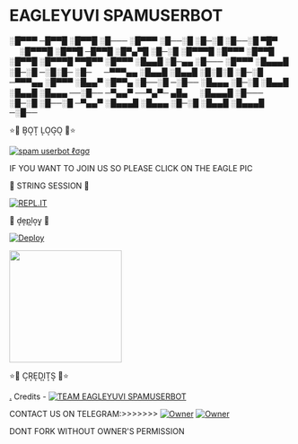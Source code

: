 
<h1> EAGLEYUVI SPAMUSERBOT</h1>


░█▀▀▀ ─█▀▀█ ░█▀▀█ ░█─── ░█▀▀▀ ░█──░█ ░█─░█ ░█──░█ ▀█▀ 　 ░█▀▀▀█ ░█▀▀█ ─█▀▀█ ░█▀▄▀█ ░█─░█ ░█▀▀▀█ ░█▀▀▀ ░█▀▀█ ░█▀▀█ ░█▀▀▀█ ▀▀█▀▀ 
░█▀▀▀ ░█▄▄█ ░█─▄▄ ░█─── ░█▀▀▀ ░█▄▄▄█ ░█─░█ ─░█░█─ ░█─ 　 ─▀▀▀▄▄ ░█▄▄█ ░█▄▄█ ░█░█░█ ░█─░█ ─▀▀▀▄▄ ░█▀▀▀ ░█▄▄▀ ░█▀▀▄ ░█──░█ ─░█── 
░█▄▄▄ ░█─░█ ░█▄▄█ ░█▄▄█ ░█▄▄▄ ──░█── ─▀▄▄▀ ──▀▄▀─ ▄█▄ 　 ░█▄▄▄█ ░█─── ░█─░█ ░█──░█ ─▀▄▄▀ ░█▄▄▄█ ░█▄▄▄ ░█─░█ ░█▄▄█ ░█▄▄▄█ ─░█──

⭐🌟 B͙O͙T͙ L͙O͙G͙O͙ 🌟⭐

[![spam userbot ℓσgσ](https://telegra.ph/file/f77d8aa94e5dece033137.jpg)](https://t.me/BLACK_MAFIA_OP_BOLTE) 
<p> IF YOU WANT TO JOIN US SO PLEASE CLICK ON THE EAGLE PIC </P>
 
 
🌟 STRING SESSION 🌟

[![REPL.IT](https://img.shields.io/badge/repl.it-generateString-yellowgreen )](https://replit.com/@Jaggi444/MAFIAOP#main.py)                      


🌟 d͙e͙p͙l͙o͙y͙ 🌟

[![Deploy](https://www.herokucdn.com/deploy/button.svg)](https://heroku.com/deploy?template=https://github.com/mafia-op/MAFIA-OP)
<p><a href=https://github.com/mafia-op/MAFIA-OP> <img src="https://img.shields.io/badge/Deploy%20To%20Railway-blueviolet?style=for-the-badge&logo=railway" width="200""/></a></p>

⭐🌟 C͙R͙E͙D͙I͙T͙S͙ 🌟⭐

[.](https://heroku.com/deploy)
Credits - 
[![TEAM EAGLEYUVI SPAMUSERBOT](https://telegra.ph/file/7dff36c98b1de31bb4ba6.jpg)](https://t.me/BLACK_MAFIA_OP_BOLTE)  

 CONTACT US ON TELEGRAM:>>>>>>>
 [![Owner](https://telegra.ph/file/3af984f455d98e274ea1b.jpg)](https://t.me/MAMBA_STAR)
 [![Owner](https://telegra.ph/file/3af984f455d98e274ea1b.jpg)](https://t.me/Cazadar_op) 

DONT FORK WITHOUT OWNER'S PERMISSION
  
  
